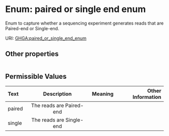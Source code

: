
# Enum: paired or single end enum


Enum to capture whether a sequencing experiment generates reads that are Paired-end or Single-end.

URI: [GHGA:paired_or_single_end_enum](https://w3id.org/GHGA/paired_or_single_end_enum)


## Other properties

|  |  |  |
| --- | --- | --- |

## Permissible Values

| Text | Description | Meaning | Other Information |
| :--- | :---: | :---: | ---: |
| paired | The reads are Paired-end |  |  |
| single | The reads are Single-end |  |  |

